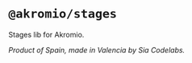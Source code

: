 # `@akromio/stages`

Stages lib for Akromio.

*Product of Spain, made in Valencia by Sia Codelabs.*
